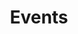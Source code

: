 ---
title: Events
order: 2
basedir: events
images:
- file: E01.jpg
  main: true
  large: /photos/large/events/E01.jpg
  thumb: /photos/thumbs/events/E01.jpg
- file: E02.jpg
  large: /photos/large/events/E02.jpg
  thumb: /photos/thumbs/events/E02.jpg
- file: E03.jpg
  large: /photos/large/events/E03.jpg
  thumb: /photos/thumbs/events/E03.jpg
- file: E04.jpg
  large: /photos/large/events/E04.jpg
  thumb: /photos/thumbs/events/E04.jpg
- file: E05.jpg
  large: /photos/large/events/E05.jpg
  thumb: /photos/thumbs/events/E05.jpg
- file: E06.jpg
  large: /photos/large/events/E06.jpg
  thumb: /photos/thumbs/events/E06.jpg
- file: E07.jpg
  large: /photos/large/events/E07.jpg
  thumb: /photos/thumbs/events/E07.jpg
layout: gallery
lightbox: Events
---